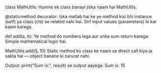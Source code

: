 class MathUtils:
Humne ek class banayi jiska naam hai MathUtils.

@staticmethod decorator:
Iska matlab hai ke ye method kisi bhi instance (self) ya class (cls) se related nahi hai.
Sirf input values (parameters) le kar kaam karega.

def add(a, b):
Ye method do numbers lega aur unka sum return karega. Simple mathematical logic hai.

MathUtils.add(5, 10)
Static method ko class ke naam se direct call kiya ja sakta hai — object banane ki zarurat nahi.

Output:
print("Sum is:", result) se output aayega:
Sum is: 15